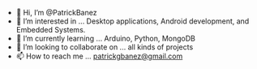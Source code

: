 - 👋 Hi, I’m @PatrickBanez
- 👀 I’m interested in ... Desktop applications, Android development, and Embedded Systems.
- 🌱 I’m currently learning ... Arduino, Python, MongoDB
- 💞️ I’m looking to collaborate on ... all kinds of projects
- 📫 How to reach me ... patrickgbanez@gmail.com

<!---
PatrickBanez/PatrickBanez is a ✨ special ✨ repository because its `README.md` (this file) appears on your GitHub profile.
You can click the Preview link to take a look at your changes.
--->

